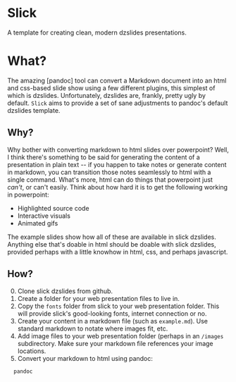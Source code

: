 # Slick
A template for creating clean, modern dzslides presentations.

# What?

The amazing [pandoc] tool can convert a Markdown document into an html and
css-based slide show using a few different plugins, this simplest of which is
dzslides.  Unfortunately, dzslides are, frankly, pretty ugly by default.
`Slick` aims to provide a set of sane adjustments to pandoc's default dzslides
template.  

## Why?  

Why bother with converting markdown to html slides over powerpoint?  Well, I
think there's something to be said for generating the content of a presentation
in plain text -- if you happen to take notes or generate content in markdown,
you can transition those notes seamlessly to html with a single command.
What's more, html can do things that powerpoint just *can't*, or can't easily.
Think about how hard it is to get the following working in powerpoint:

- Highlighted source code
- Interactive visuals
- Animated gifs

The example slides show how all of these are available in slick dzslides.
Anything else that's doable in html should be doable with slick dzslides,
provided perhaps with a little knowhow in html, css, and perhaps javascript.

## How?

0. Clone slick dzslides from github.
1. Create a folder for your web presentation files to live in.
2. Copy the `fonts` folder from slick to your web presentation folder.  This
   will provide slick's good-looking fonts, internet connection or no.
3. Create your content in a markdown file (such as `example.md`).  Use standard
   markdown to notate where images fit, etc.
4. Add image files to your web presentation folder (perhaps in an `/images`
   subdirectory.  Make sure your markdown file references your image locations.
5. Convert your markdown to html using pandoc:

  ```{bash}
    pandoc 
